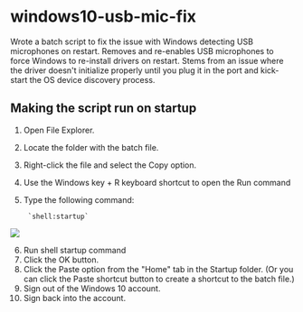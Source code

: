 # windows10-usb-mic-fix
Wrote a batch script to fix the issue with Windows detecting USB microphones on restart. Removes and re-enables USB microphones to force Windows to re-install drivers on restart. Stems from an issue where the driver doesn't initialize properly until you plug it in the port and kick-start the OS device discovery process.

## Making the script run on startup
1. Open File Explorer.
1. Locate the folder with the batch file.
1. Right-click the file and select the Copy option.
1. Use the Windows key + R keyboard shortcut to open the Run command
1. Type the following command:

		`shell:startup`
![](https://www.windowscentral.com/sites/wpcentral.com/files/styles/w830/public/field/image/2020/04/shell-startup-run.jpg?itok=_sfMwqDC)

6. Run shell startup command
7. Click the OK button.
8. Click the Paste option from the "Home" tab in the Startup folder. (Or you can click the Paste shortcut button to create a shortcut to the batch file.)
9. Sign out of the Windows 10 account.
10. Sign back into the account.


